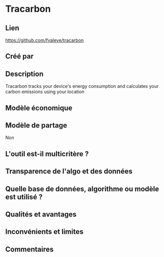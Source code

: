 # Tracarbon

## Lien

https://github.com/fvaleye/tracarbon

## Créé par



## Description

Tracarbon tracks your device's energy consumption and calculates your carbon emissions using your location

## Modèle économique



## Modèle de partage

Non

## L'outil est-il multicritère ?



## Transparence de l'algo et des données



## Quelle base de données, algorithme ou modèle est utilisé ?



## Qualités et avantages



## Inconvénients et limites



## Commentaires



